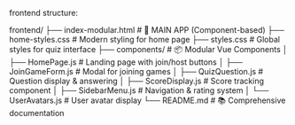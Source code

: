 frontend structure:

frontend/
├── index-modular.html      # 🚀 MAIN APP (Component-based)
├── home-styles.css         # Modern styling for home page
├── styles.css              # Global styles for quiz interface
├── components/             # 📦 Modular Vue Components
│   ├── HomePage.js         # Landing page with join/host buttons
│   ├── JoinGameForm.js     # Modal for joining games
│   ├── QuizQuestion.js     # Question display & answering
│   ├── ScoreDisplay.js     # Score tracking component
│   ├── SidebarMenu.js      # Navigation & rating system
│   └── UserAvatars.js      # User avatar display
└── README.md               # 📚 Comprehensive documentation

